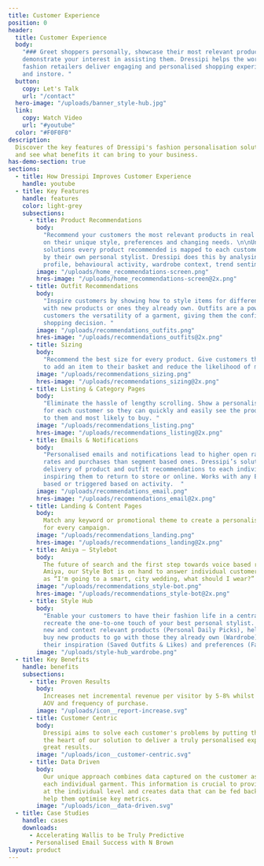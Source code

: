 ```yaml
---
title: Customer Experience
position: 0
header:
  title: Customer Experience
  body:
    "### Greet shoppers personally, showcase their most relevant products and
    demonstrate your interest in assisting them. Dressipi helps the world’s leading
    fashion retailers deliver engaging and personalised shopping experiences, online
    and instore. "
  button:
    copy: Let's Talk
    url: "/contact"
  hero-image: "/uploads/banner_style-hub.jpg"
  link:
    copy: Watch Video
    url: "#youtube"
  color: "#F0F0F0"
description:
  Discover the key features of Dressipi's fashion personalisation solution
  and see what benefits it can bring to your business.
has-demo-section: true
sections:
  - title: How Dressipi Improves Customer Experience
    handle: youtube
  - title: Key Features
    handle: features
    color: light-grey
    subsections:
      - title: Product Recommendations
        body:
          "Recommend your customers the most relevant products in real time based
          on their unique style, preferences and changing needs. \n\nUnlike other personalisation
          solutions every product recommended is mapped to each customer as if curated
          by their own personal stylist. Dressipi does this by analysing a customer’s
          profile, behavioural activity, wardrobe context, trend sentiment and intent.\n"
        image: "/uploads/home_recommendations-screen.png"
        hres-image: "/uploads/home_recommendations-screen@2x.png"
      - title: Outfit Recommendations
        body:
          "Inspire customers by showing how to style items for different occasions
          with new products or ones they already own. Outfits are a powerful way of showing
          customers the versatility of a garment, giving them the confidence to make a
          shopping decision. "
        image: "/uploads/recommendations_outfits.png"
        hres-image: "/uploads/recommendations_outfits@2x.png"
      - title: Sizing
        body:
          "Recommend the best size for every product. Give customers the extra assurance
          to add an item to their basket and reduce the likelihood of making a return. "
        image: "/uploads/recommendations_sizing.png"
        hres-image: "/uploads/recommendations_sizing@2x.png"
      - title: Listing & Category Pages
        body:
          "Eliminate the hassle of lengthy scrolling. Show a personalised listing
          for each customer so they can quickly and easily see the products most relevant
          to them and most likely to buy. "
        image: "/uploads/recommendations_listing.png"
        hres-image: "/uploads/recommendations_listing@2x.png"
      - title: Emails & Notifications
        body:
          "Personalised emails and notifications lead to higher open rates, click-through
          rates and purchases than segment based ones. Dressipi’s solution automates the
          delivery of product and outfit recommendations to each individual customer,
          inspiring them to return to store or online. Works with any ESP and can be theme
          based or triggered based on activity.  "
        image: "/uploads/recommendations_email.png"
        hres-image: "/uploads/recommendations_email@2x.png"
      - title: Landing & Content Pages
        body:
          Match any keyword or promotional theme to create a personalised alternative
          for every campaign.
        image: "/uploads/recommendations_landing.png"
        hres-image: "/uploads/recommendations_landing@2x.png"
      - title: Amiya – Stylebot
        body:
          The future of search and the first step towards voice based recommendations.
          Amiya, our Style Bot is on hand to answer individual customer questions such
          as “I'm going to a smart, city wedding, what should I wear?”
        image: "/uploads/recommendations_style-bot.png"
        hres-image: "/uploads/recommendations_style-bot@2x.png"
      - title: Style Hub
        body:
          "Enable your customers to have their fashion life in a central place and
          recreate the one-to-one touch of your best personal stylist. The Style Hub showcases
          new and context relevant products (Personal Daily Picks), helps customers easily
          buy new products to go with those they already own (Wardrobe) and stores all
          their inspiration (Saved Outfits & Likes) and preferences (Fashion Fingerprint). "
        image: "/uploads/style-hub_wardrobe.png"
  - title: Key Benefits
    handle: benefits
    subsections:
      - title: Proven Results
        body:
          Increases net incremental revenue per visitor by 5-8% whilst also increasing
          AOV and frequency of purchase.
        image: "/uploads/icon__report-increase.svg"
      - title: Customer Centric
        body:
          Dressipi aims to solve each customer's problems by putting their needs at
          the heart of our solution to deliver a truly personalised experience that delivers
          great results.
        image: "/uploads/icon__customer-centric.svg"
      - title: Data Driven
        body:
          Our unique approach combines data captured on the customer as well as on
          each individual garment. This information is crucial to providing personalisation
          at the individual level and creates data that can be fed back to retailers to
          help them optimise key metrics.
        image: "/uploads/icon__data-driven.svg"
  - title: Case Studies
    handle: cases
    downloads:
      - Accelerating Wallis to be Truly Predictive
      - Personalised Email Success with N Brown
layout: product
---
```

